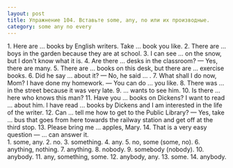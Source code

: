 ```yaml
---
layout: post
title: Упражнение 104. Вставьте some, any, nо или их производные.
category: some any no every
---
```

<section class="question">
1. Here are ... books by English writers. Take ... book you like. 2. There are ... boys in the garden because they are at school. 3. I can see ... on the snow, but I don't know what it is. 4. Are there ... desks in the classroom? — Yes, there are many. 5. There are ... books on this desk, but there are ... exercise books. 6. Did he say ... about it? — No, he said ... . 7. What shall I do now, Mom? I have done my homework. — You can do ... you like. 8. There was ... in the street because it was very late. 9. ... wants to see him. 10. Is there ... here who knows this man? 11. Have you ... books on Dickens? I want to read ... about him. I have read ... books by Dickens and I am interested in the life of the writer. 12. Can ... tell me how to get to the Public Library? — Yes, take ... bus that goes from here towards the railway station and get off at the third stop. 13. Please bring me ... apples, Mary. 14. That is a very easy question — ... can answer it.
</section>

<section class="answer">
1. some, any. 2. no. 3. something. 4. any. 5. no, some (some, no). 6. anything, nothing. 7. anything. 8. nobody. 9. somebody (nobody). 10. anybody. 11. any, something, some. 12. anybody, any. 13. some. 14. anybody.
</section>